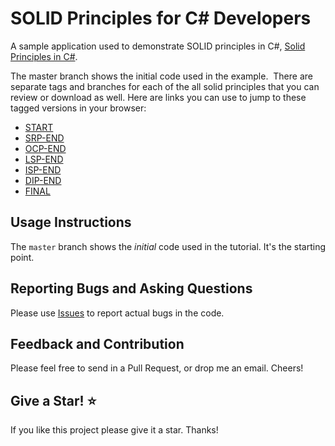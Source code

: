 # SOLID Principles for C# Developers
A sample application used to demonstrate SOLID principles in C#, [Solid Principles in C#](https://www.ottorinobruni.com/solid-principles-csharp).

The master branch shows the initial code used in the example.  There are separate tags and branches for each of the all solid principles that you can review or download as well. Here are links you can use to jump to these tagged versions in your browser:

- [START](https://github.com/ottorinobruni/SolidPrinciples/releases/tag/START)
- [SRP-END](https://github.com/ottorinobruni/SolidPrinciples/releases/tag/SRP-END)
- [OCP-END](https://github.com/ottorinobruni/SolidPrinciples/releases/tag/OCP-END)
- [LSP-END](https://github.com/ottorinobruni/SolidPrinciples/releases/tag/LSP-END)
- [ISP-END](https://github.com/ottorinobruni/SolidPrinciples/releases/tag/ISP-END)
- [DIP-END](https://github.com/ottorinobruni/SolidPrinciples/releases/tag/DIP-END)
- [FINAL](https://github.com/ottorinobruni/SolidPrinciples/releases/tag/FINAL)

## Usage Instructions
The `master` branch shows the *initial* code used in the tutorial. It's the starting point.

## Reporting Bugs and Asking Questions
Please use [Issues](https://github.com/ottorinobruni/SolidPrinciples/issues) to report actual bugs in the code.

## Feedback and Contribution
Please feel free to send in a Pull Request, or drop me an email. Cheers!

## Give a Star! :star:
If you like this project please give it a star. Thanks!
